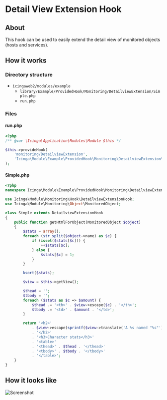 # <a id="detailviewextension"></a> Detail View Extension Hook

## About

This hook can be used to easily extend the detail view of monitored objects (hosts and services).

## How it works

### Directory structure

* `icingaweb2/modules/example`
    * `library/Example/ProvidedHook/Monitoring/DetailviewExtension/Simple.php`
    * `run.php`

### Files

#### run.php

```php
<?php
/** @var \Icinga\Application\Modules\Module $this */

$this->provideHook(
    'monitoring/DetailviewExtension',
    'Icinga\Module\Example\ProvidedHook\Monitoring\DetailviewExtension\Simple'
);
```

#### Simple.php

```php
<?php
namespace Icinga\Module\Example\ProvidedHook\Monitoring\DetailviewExtension;

use Icinga\Module\Monitoring\Hook\DetailviewExtensionHook;
use Icinga\Module\Monitoring\Object\MonitoredObject;

class Simple extends DetailviewExtensionHook
{
    public function getHtmlForObject(MonitoredObject $object)
    {
        $stats = array();
        foreach (str_split($object->name) as $c) {
            if (isset($stats[$c])) {
                ++$stats[$c];
            } else {
                $stats[$c] = 1;
            }
        }

        ksort($stats);

        $view = $this->getView();

        $thead = '';
        $tbody = '';
        foreach ($stats as $c => $amount) {
            $thead .= '<th>' . $view->escape($c) . '</th>';
            $tbody .= '<td>' . $amount . '</td>';
        }

        return '<h2>'
            . $view->escape(sprintf($view->translate('A %s named "%s"'), $object->getType(), $object->name))
            . '</h2>'
            . '<h3>Character stats</h3>'
            . '<table>'
            . '<thead>' . $thead . '</thead>'
            . '<tbody>' . $tbody . '</tbody>'
            . '</table>';
    }
}
```

## How it looks like

![Screenshot](res/detailviewextension-01.png)
